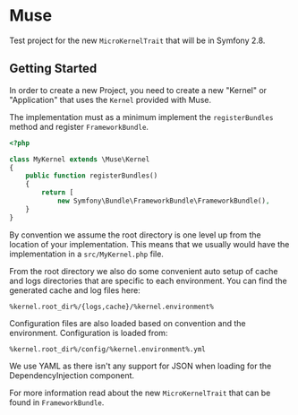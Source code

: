 Muse
====

Test project for the new `MicroKernelTrait` that will be in Symfony 2.8.

Getting Started
---------------

In order to create a new Project, you need to create a new "Kernel" or "Application" that
uses the `Kernel` provided with Muse.

The implementation must as a minimum implement the `registerBundles` method and register
`FrameworkBundle`.

``` php
<?php

class MyKernel extends \Muse\Kernel
{
    public function registerBundles()
    {
        return [
            new Symfony\Bundle\FrameworkBundle\FrameworkBundle(),
    }
}
```

By convention we assume the root directory is one level up from the location of your
implementation. This means that we usually would have the implementation in a 
`src/MyKernel.php` file.

From the root directory we also do some convenient auto setup of cache and logs directories
that are specific to each environment. You can find the generated cache and log files here:

```
%kernel.root_dir%/{logs,cache}/%kernel.environment%
```

Configuration files are also loaded based on convention and the environment. Configuration
is loaded from:

```
%kernel.root_dir%/config/%kernel.environment%.yml
```

We use YAML as there isn't any support for JSON when loading for the DependencyInjection
component.

For more information read about the new `MicroKernelTrait` that can be found in `FrameworkBundle`.

